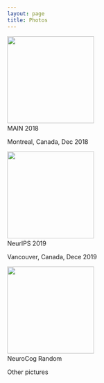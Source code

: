 ```yaml
---
layout: page
title: Photos
---
```



<div class="column">
  <div class="card">
    <div class="container">
    	<a target="_new" class="img-valign" href="https://photos.app.goo.gl/bwAhfW9tf8oZKqJ36"><img src = "https://lh3.googleusercontent.com/ZBe03LqIRk2Ykv-5CfmmI33zjxiHiZa3tmTjZ99UW3oZD1ihsDtIxtNHpeWrU-nLm9Y5OiKBzyvYhxD5X0Ut_KFQZPxvjB1eIohDq2VLP2FVw9Cbkn3S2wqdyNCBtC0nfpzNDnh2Jj8" height="200" /></a>
      <span class="text1"><br>MAIN 2018</span>
      <p>Montreal, Canada, Dec 2018</p>
    </div>
  </div>
</div>

<div class="column">
  <div class="card">
    <div class="container">
      <a target="_new" class="img-valign" href="https://photos.app.goo.gl/NT1yMwHa87JEiPiEA">
      <img src = "https://lh3.googleusercontent.com/W7O2OEzqpMqzXaHzuhTwNaQrwBo78mX0U2LcQczqaFZh0mk-nTQys6NzGXlPUh36Sjr3PvRdOF2UMGw_pU6WXGYsp1XphU68-Qw1NGpYyvvrwn5FVG1PVK98v21alleKSqHRvinQ-Uk" height="200" /></a>
      <span class="text1"><br>NeurIPS 2019</span>
      <p>Vancouver, Canada, Dece 2019</p>
    </div>
  </div>
</div>

<div class="column">
  <div class="card">
    <div class="container">
      <a target="_new" class="img-valign" href="https://photos.app.goo.gl/gQ9KvDpLxToKyD3R7">
      <img src = "https://lh3.googleusercontent.com/jeSJR8bXUxAhyD5V2V9kOOUvHlvQIDhAz3Pn8slWCqgZGczBWLQhuS3Ix6rm4PAsdt2K12jWAkV4HegsDogZ0CkNiQcyy4EPRhCVFpDGfSZsqgEH-5d6jVgyAS2YdO7YP7v4967RkfE" height="200" /></a>
      <span class="text1"><br>NeuroCog Random</span>
      <p>Other pictures</p>
    </div>
  </div>
</div>


